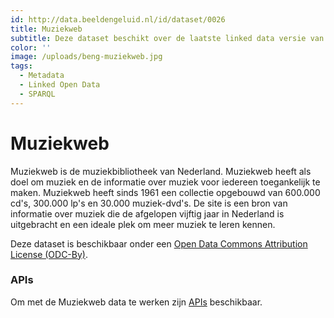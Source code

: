 ```yaml
---
id: http://data.beeldengeluid.nl/id/dataset/0026
title: Muziekweb
subtitle: Deze dataset beschikt over de laatste linked data versie van het muziekweb. Hier vind je een linked data view waarin alle albums van het muziekweb zijn weergegeven.
color: ''
image: /uploads/beng-muziekweb.jpg
tags:
  - Metadata
  - Linked Open Data
  - SPARQL
---
```


# Muziekweb

Muziekweb is de muziekbibliotheek van Nederland. Muziekweb heeft als doel om muziek en de informatie over muziek voor iedereen toegankelijk te maken. Muziekweb heeft sinds 1961 een collectie opgebouwd van 600.000 cd's, 300.000 lp's en 30.000 muziek-dvd's. De site is een bron van informatie over muziek die de afgelopen vijftig jaar in Nederland is uitgebracht en een ideale plek om meer muziek te leren kennen.

Deze dataset is beschikbaar onder een [Open Data Commons Attribution License (ODC-By)](https://opendatacommons.org/licenses/by/).

### APIs

Om met de Muziekweb data te werken zijn [APIs](/nl/apis/muziekweb) beschikbaar.
